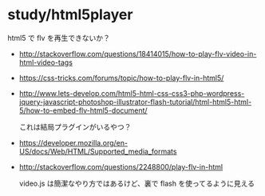 study/html5player
=================

html5 で flv を再生できないか？

* http://stackoverflow.com/questions/18414015/how-to-play-flv-video-in-html-video-tags
* https://css-tricks.com/forums/topic/how-to-play-flv-in-html5/
* http://www.lets-develop.com/html5-html-css-css3-php-wordpress-jquery-javascript-photoshop-illustrator-flash-tutorial/html-html5-html-5/how-to-embed-flv-html5-document/

  これは結局プラグインがいるやつ？

* https://developer.mozilla.org/en-US/docs/Web/HTML/Supported_media_formats
* http://stackoverflow.com/questions/2248800/play-flv-in-html

  video.js は簡潔なやり方ではあるけど、裏で flash を使ってるように見える
